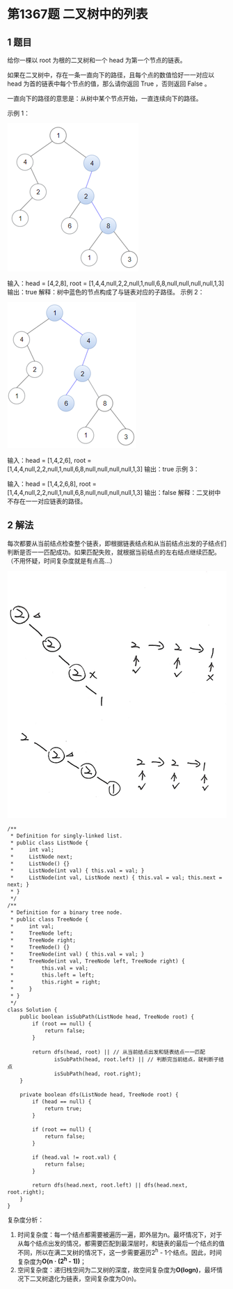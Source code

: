 # 第1367题 二叉树中的列表

## 1 题目

给你一棵以 root 为根的二叉树和一个 head 为第一个节点的链表。

如果在二叉树中，存在一条一直向下的路径，且每个点的数值恰好一一对应以 head 为首的链表中每个节点的值，那么请你返回 True ，否则返回 False 。

一直向下的路径的意思是：从树中某个节点开始，一直连续向下的路径。

示例 1：

![1367-题图1](images/1367-题图1.png)

输入：head = [4,2,8], root = [1,4,4,null,2,2,null,1,null,6,8,null,null,null,null,1,3]
输出：true
解释：树中蓝色的节点构成了与链表对应的子路径。
示例 2：

![1367-题图2](images/1367-题图2.png)

输入：head = [1,4,2,6], root = [1,4,4,null,2,2,null,1,null,6,8,null,null,null,null,1,3]
输出：true
示例 3：

输入：head = [1,4,2,6,8], root = [1,4,4,null,2,2,null,1,null,6,8,null,null,null,null,1,3]
输出：false
解释：二叉树中不存在一一对应链表的路径。

## 2 解法

每次都要从当前结点检查整个链表，即根据链表结点和从当前结点出发的子结点们判断是否一一匹配成功。如果匹配失败，就根据当前结点的左右结点继续匹配。（不用怀疑，时间复杂度就是有点高...）

![图解](images/图解.jpg)

```
/**
 * Definition for singly-linked list.
 * public class ListNode {
 *     int val;
 *     ListNode next;
 *     ListNode() {}
 *     ListNode(int val) { this.val = val; }
 *     ListNode(int val, ListNode next) { this.val = val; this.next = next; }
 * }
 */
/**
 * Definition for a binary tree node.
 * public class TreeNode {
 *     int val;
 *     TreeNode left;
 *     TreeNode right;
 *     TreeNode() {}
 *     TreeNode(int val) { this.val = val; }
 *     TreeNode(int val, TreeNode left, TreeNode right) {
 *         this.val = val;
 *         this.left = left;
 *         this.right = right;
 *     }
 * }
 */
class Solution {
    public boolean isSubPath(ListNode head, TreeNode root) {
        if (root == null) {
            return false;
        }

        return dfs(head, root) || // 从当前结点出发和链表结点一一匹配
               isSubPath(head, root.left) || // 判断完当前结点，就判断子结点
               isSubPath(head, root.right);
    }

    private boolean dfs(ListNode head, TreeNode root) {
        if (head == null) {
            return true;
        }

        if (root == null) {
            return false;
        }

        if (head.val != root.val) {
            return false;
        }

        return dfs(head.next, root.left) || dfs(head.next, root.right);
    }
}
```

复杂度分析：

1. 时间复杂度：每一个结点都需要被遍历一遍，即外层为n。最坏情况下，对于从每个结点出发的情况，都需要匹配到最深层时，和链表的最后一个结点的值不同，所以在满二叉树的情况下，这一步需要遍历2<sup>h</sup> - 1个结点。因此，时间复杂度为**O(n · (2<sup>h</sup> - 1))**；
2. 空间复杂度：递归栈空间为二叉树的深度，故空间复杂度为**O(logn)**，最坏情况下二叉树退化为链表，空间复杂度为O(n)。